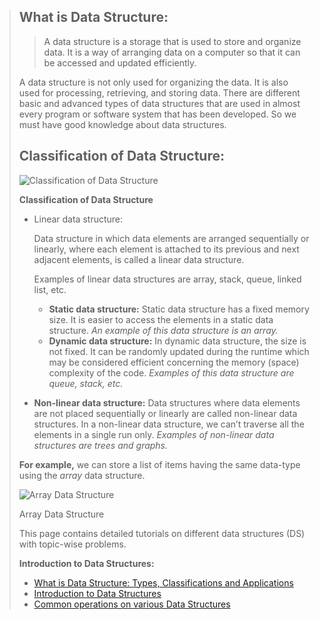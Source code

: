 > ## **What is Data Structure:**
>
> > A data structure is a storage that is used to store and organize data. It is a way of arranging data on a computer so that it can be accessed and updated efficiently.
>
> A data structure is not only used for organizing the data. It is also used for processing, retrieving, and storing data. There are different basic and advanced types of data structures that are used in almost every program or software system that has been developed. So we must have good knowledge about data structures. 
>
> ## **Classification of Data Structure:** 
>
> ![Classification of Data Structure](https://media.geeksforgeeks.org/wp-content/uploads/20220520182504/ClassificationofDataStructure-660x347.jpg)
>
> **Classification of Data Structure**
>
> - Linear data structure:
>
>    
>
>   Data structure in which data elements are arranged sequentially or linearly, where each element is attached to its previous and next adjacent elements, is called a linear data structure. 
>
>   Examples of linear data structures are array, stack, queue, linked list, etc.
>
>   - **Static data structure:** Static data structure has a fixed memory size. It is easier to access the elements in a static data structure. 
>     *An example of this data structure is an array.*
>   - **Dynamic data structure:** In dynamic data structure, the size is not fixed. It can be randomly updated during the runtime which may be considered efficient concerning the memory (space) complexity of the code. 
>     *Examples of this data structure are queue, stack, etc.*
>
> - **Non-linear data structure:** Data structures where data elements are not placed sequentially or linearly are called non-linear data structures. In a non-linear data structure, we can’t traverse all the elements in a single run only. 
>   *Examples of non-linear data structures are trees and graphs.*
>
> **For example,** we can store a list of items having the same data-type using the *array* data structure.
>
> ![Array Data Structure](https://media.geeksforgeeks.org/wp-content/uploads/array-2.png)
>
> Array Data Structure
>
> This page contains detailed tutorials on different data structures (DS) with topic-wise problems.
>
> **Introduction to Data Structures:**
>
> - [What is Data Structure: Types, Classifications and Applications](https://www.geeksforgeeks.org/what-is-data-structure-types-classifications-and-applications/)
> - [Introduction to Data Structures](https://www.geeksforgeeks.org/introduction-to-data-structures/)
> - [Common operations on various Data Structures](https://www.geeksforgeeks.org/common-operations-on-various-data-structures/)
